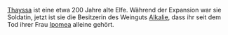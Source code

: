 [Thayssa](Thayssa.md) ist eine etwa 200 Jahre alte Elfe. Während der Expansion war sie Soldatin, jetzt ist sie die Besitzerin des Weinguts [Alkalie](../Locations/Alkalie.md), dass ihr seit dem Tod ihrer Frau [Ipomea](../NPCs/Ipomea.md) alleine gehört.
